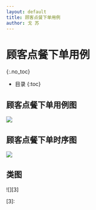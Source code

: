 ```yaml
---
layout: default
title: 顾客点餐下单用例
author: 戈 苏
---
```


# 顾客点餐下单用例
{:.no_toc}

* 目录
{:toc}

## 顾客点餐下单用例图
![][1]

## 顾客点餐下单时序图
![][2]

## 类图
![][3]

[1]:images/usecase-design/order-design/order-case.png

[2]:images/sys-sequence-diagram/order_v2.png

[3]:
